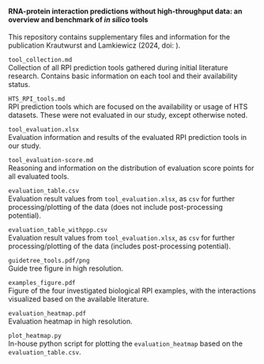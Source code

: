 #### RNA-protein interaction predictions without high-throughput data: an overview and benchmark of *in silico* tools

This repository contains supplementary files and information for the publication Krautwurst and Lamkiewicz (2024, doi: ).

`tool_collection.md`  
    Collection of all RPI prediction tools gathered during initial literature research. Contains basic information on each tool and their availability status.

`HTS_RPI_tools.md`  
    RPI prediction tools which are focused on the availability or usage of HTS datasets. These were not evaluated in our study, except otherwise noted.

`tool_evaluation.xlsx`  
    Evaluation information and results of the evaluated RPI prediction tools in our study.

`tool_evaluation-score.md`  
    Reasoning and information on the distribution of evaluation score points for all evaluated tools.  

`evaluation_table.csv`  
    Evaluation result values from `tool_evaluation.xlsx`, as `csv` for further processing/plotting of the data (does not include post-processing potential).

`evaluation_table_withppp.csv`  
    Evaluation result values from `tool_evaluation.xlsx`, as `csv` for further processing/plotting of the data (includes post-processing potential).

`guidetree_tools.pdf/png`  
    Guide tree figure in high resolution.

`examples_figure.pdf`  
    Figure of the four investigated biological RPI examples, with the interactions visualized based on the available literature.

`evaluation_heatmap.pdf`  
    Evaluation heatmap in high resolution.

`plot_heatmap.py`  
    In-house python script for plotting the `evaluation_heatmap` based on the `evaluation_table.csv`.
